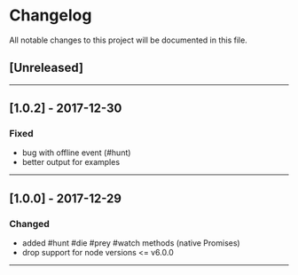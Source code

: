 # Changelog

All notable changes to this project will be documented in this file.

## [Unreleased]

------------------------------------------------------------------------------

## [1.0.2] - 2017-12-30

### Fixed 
 - bug with offline event (#hunt) 
 - better output for examples

------------------------------------------------------------------------------

## [1.0.0] - 2017-12-29

### Changed
 - added #hunt #die #prey #watch methods (native Promises)
 - drop support for node versions <= v6.0.0
 
------------------------------------------------------------------------------
